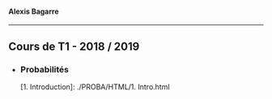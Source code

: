 #### Alexis Bagarre
---
## Cours de T1 - 2018 / 2019

- ### Probabilités

  [1. Introduction]: ./PROBA/HTML/1. Intro.html

